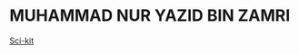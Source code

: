 # MUHAMMAD NUR YAZID BIN ZAMRI
<a href="https://github.com/addff/2503-ITT440/blob/main/10%25%20Individual%20Assignment/M3CS2554B/MUHAMMAD%20NUR%20YAZID%20BIN%20ZAMRI/Image_Processing_Using_Scikit.md">Sci-kit</a>

